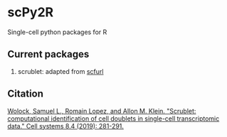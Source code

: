 # scPy2R
Single-cell python packages for R

## Current packages

1. scrublet: adapted from [scfurl](https://github.com/scfurl/m3addon)

## Citation
[Wolock, Samuel L., Romain Lopez, and Allon M. Klein. "Scrublet: computational identification of cell doublets in single-cell transcriptomic data." Cell systems 8.4 (2019): 281-291.](https://scholar.google.com/scholar_url?url=https://www.sciencedirect.com/science/article/pii/S2405471218304745&hl=en&sa=T&oi=gsb-ggp&ct=res&cd=0&d=6988818207536851142&ei=IcAhYJfkPJLGmgHPtIiYAw&scisig=AAGBfm3DpZ_-V11xqpwh8SZ2g5hyXDkTPQ)

